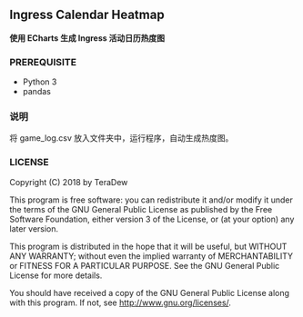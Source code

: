 
## Ingress Calendar Heatmap

__使用 ECharts 生成 Ingress 活动日历热度图__

### PREREQUISITE
* Python 3
* pandas

### 说明

将 game_log.csv 放入文件夹中，运行程序，自动生成热度图。

### LICENSE

Copyright (C) 2018 by TeraDew

This program is free software: you can redistribute it and/or modify
it under the terms of the GNU General Public License as published by
the Free Software Foundation, either version 3 of the License, or
(at your option) any later version.

This program is distributed in the hope that it will be useful,
but WITHOUT ANY WARRANTY; without even the implied warranty of
MERCHANTABILITY or FITNESS FOR A PARTICULAR PURPOSE.  See the
GNU General Public License for more details.

You should have received a copy of the GNU General Public License
along with this program. If not, see <http://www.gnu.org/licenses/>.
